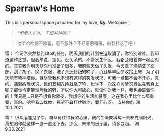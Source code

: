 # Sparraw's Home
This is a personal space prepared for my love, **lxy**. Welcome！       

> *“但愿人长久，千里共婵娟。”*

>哈哈哈哈惊不惊喜，意不意外？不好意思嘿嘿，被我挂这了吧！

雷：
今天你突然接到sitp的任务，明天我们的计划被迫取消了，你特别难过。我知道这种感觉，但我想说，宝贝，没关系的，不管发生什么，我都会陪着你一起面对的。其实我为明天见你也准备了很多，我前些天做了头发，今天洗了澡清洁了面部，刮了胡子，换了衣服，洗了头还仔细的吹了，而且早早回来收拾上床，为了明天能有精神陪你。但尽管我也不想有这样的突发状况，可我一点都不会不开心，真的。遇到突发状况，我们互相支持就是了嘛，也许下一次这样的情况发生在我身上呢？那你肯定能理解我的呀，所以你大可放心，就像你对我一样，我也会陪着你的！我只是…只是不想看你熬夜，我想你的生活能健康，这在我心里比什么都重要，真的。明早我去找你，希望不会打扰到你，要开心呀。
支持你的 渊
10.1.2021

雷：
很幸运遇见了你，自从你住进我的心里，我的生活变得每一天都充满阳光，真想陪你就这样一直一直走下去。那么，未来的日子里，请多包涵。
渊
9.30.2021


